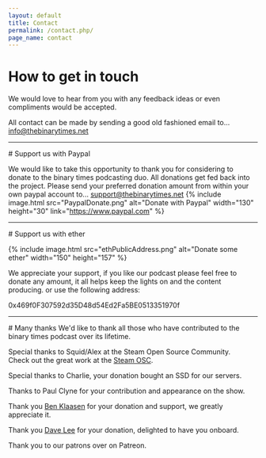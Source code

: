 ```yaml
---
layout: default
title: Contact
permalink: /contact.php/
page_name: contact
---
```

# How to get in touch

We would love to hear from you with any feedback ideas or even compliments would be accepted.

All contact can be made by sending a good old fashioned email to...
<a href="mailto:info@thebinarytimes.net">info@thebinarytimes.net</a>

<hr> 
# Support us with Paypal

We would like to take this opportunity to thank you for considering to donate to the binary times podcasting duo.  All donations get fed back into the project.
Please send your preferred donation amount from within your own paypal account to... <span style="color: #ff8800">support@thebinarytimes.net</span>
{% include image.html src="PaypalDonate.png" alt="Donate with Paypal" width="130" height="30" link="https://www.paypal.com" %}<br>

<hr> 
# Support us with ether

{% include image.html src="ethPublicAddress.png" alt="Donate some ether" width="150" height="157" %}

We appreciate your support, if you like our podcast please feel free to donate any amount, it all helps keep the lights on and the content producing.
or use the following address:

0x469f0F307592d35D48d54Ed2Fa5BE0513351970f

<hr> 
# Many thanks
We'd like to thank all those who have contributed to the binary times podcast over its lifetime.

Special thanks to Squid/Alex at the Steam Open Source Community.<br>Check out the great work at the [Steam OSC](https://store.steampowered.com/curator/9035867-Open-Source-Community/).

Special thanks to Charlie, your donation bought an SSD for our servers.

Thanks to Paul Clyne for your contribution and appearance on the show.

Thank you <a href="https://twitter.com/@benklaasen">Ben Klaasen</a> for your donation and support, we greatly appreciate it.

Thank you <a href="https://thelovebug.org/">Dave Lee</a> for your donation, delighted to have you onboard.

Thank you to our patrons over on Patreon.
